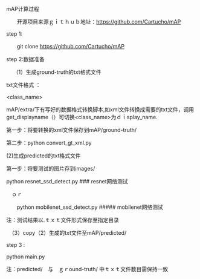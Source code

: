 
 mAP计算过程

　　开源项目来源ｇｉｔｈｕｂ地址：https://github.com/Cartucho/mAP

step 1:

　　git clone https://github.com/Cartucho/mAP


step 2:数据准备

　 （1）生成ground-truth的txt格式文件
 
   txt文件格式 ：
   
   <class_name> <left> <top> <right> <bottom>

  
   mAP/extra/下有写好的数据格式转换脚本,如xml文件转换成需要的txt文件，调用get_displayname（）可切换<class_name>为ｄｉsplay_name.
   
   第一步：将要转换的xml文件保存到mAP/ground-truth/
   
   第二步：python convert_gt_xml.py
  
  
  (2)生成predicted的txt格式文件

   第一步：将要测试的图片存到images/
   
   python resnet_ssd_detect.py    ### resnet网络测试

　ｏｒ　　

　　python mobilenet_ssd_detect.py     ##### mobilenet网络测试
   
   注：测试结果以.ｔｘｔ文件形式保存至指定目录

 　（3）copy（2）生成的txt文件至mAP/predicted/

step 3 :
   
   python main.py
    
   注：predicted/　与　ｇｒound-truth/  中ｔｘｔ文件数目需保持一致
    
    
